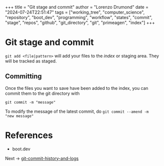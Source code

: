 +++
title = "Git stage and commit"
author = "Lorenzo Drumond"
date = "2024-07-24T22:51:47"
tags = ["working_tree",  "computer_science",  "repository",  "boot_dev",  "programming",  "workflow",  "states",  "commit",  "stage",  "repos",  "github",  "git_directory",  "git",  "primeagen",  "index"]
+++


# Git stage and commit

`git add <file|pattern>` will add your files to the _index_
or staging area. They will be tracked as staged.

## Committing

Once the files you want to save have been added to the
index, you can commit them to the git directory with

`git commit -m "message"`

To modify the message of the latest commit, do `git commit --amend -m "new message"`


# References

- boot.dev

Next -> [git-commit-history-and-logs](/wiki/git-commit-history-and-logs/)

